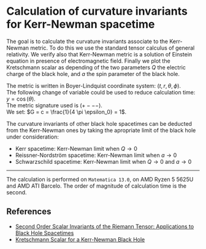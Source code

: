# Calculation of curvature invariants for Kerr-Newman spacetime

The goal is to calculate the curvature invariants associate to the Kerr-Newman metric.
To do this we use the standard tensor calculus of general relativity. We verify also that Kerr-Newman metric is a solution of Einstein equation in presence of electromagnetic field. Finally we plot the Kretschmann scalar as depending of the two parameters $Q$ the electric charge of the black hole, and $a$ the spin parameter of the black hole.

The metric is written in Boyer-Lindquist coordinate system: $(t,r,\theta,\phi)$.  
The following change of variable could be used to reduce calculation time: $y=\cos(\theta)$.  
The metric signature used is $(+ - - -)$.  
We set: $G = c = \frac{1}{4 \pi \epsilon_0} = 1$.  

The curvature invariants of other black hole spacetimes can be deducted from the
Kerr-Newman ones by taking the apropriate limit of the black hole under consideration:

- Kerr spacetime: Kerr-Newman limit when $Q\rightarrow 0$  
- Reissner-Nordström spacetime: Kerr-Newman limit when $a\rightarrow 0$  
- Schwarzschild spacetime: Kerr-Newman limit when $Q\rightarrow 0$ and $a\rightarrow 0$  

---

The calculation is performed on `Matematica 13.0`, on AMD Ryzen 5 5625U and AMD ATI Barcelo. The order of magnitude of calculation time is the second.

## References

- [Second Order Scalar Invariants of the Riemann Tensor: Applications to Black Hole Spacetimes](https://arxiv.org/abs/gr-qc/0302095)
- [Kretschmann Scalar for a Kerr-Newman Black Hole](https://arxiv.org/abs/astro-ph/9912320)
